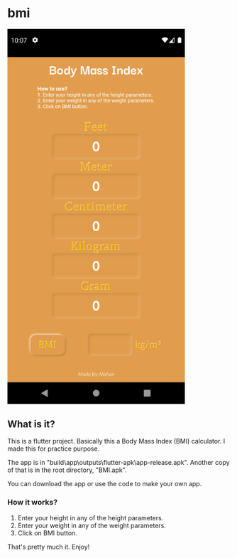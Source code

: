 # bmi

<img src="assets\BMIscreenshot.png" width="400"/>

## What is it?
This is a flutter project. Basically this a Body Mass Index (BMI) calculator.
I made this for practice purpose.

The app is in "build\app\outputs\flutter-apk\app-release.apk". Another copy of that is in the root directory, "BMI.apk".
<!-- Haven't been tested from root directory file -->

You can download the app or use the code to make your own app.

### How it works?
1. Enter your height in any of the height parameters.
2. Enter your weight in any of the weight parameters.
3. Click on BMI button.

That's pretty much it. Enjoy!
